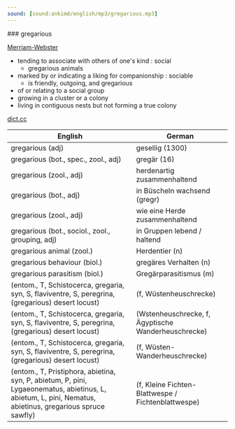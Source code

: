 ```yaml
---
sound: [sound:ankimd/english/mp3/gregarious.mp3]
---
```


\### gregarious

[Merriam-Webster](https://www.merriam-webster.com/dictionary/gregarious)

- tending to associate with others of one's kind : social
    - gregarious animals
- marked by or indicating a liking for companionship : sociable
    - is friendly, outgoing, and gregarious
- of or relating to a social group
- growing in a cluster or a colony
- living in contiguous nests but not forming a true colony

[dict.cc](https://www.dict.cc/gregarious)

| English        | German       |
| -------------- | ------------ |
| gregarious (adj) | gesellig (1300) |
| gregarious (bot., spec., zool., adj) | gregär (16) |
| gregarious (zool., adj) | herdenartig zusammenhaltend |
| gregarious (bot., adj) | in Büscheln wachsend (gregr) |
| gregarious (zool., adj) | wie eine Herde zusammenhaltend |
| gregarious (bot., sociol., zool., grouping, adj) | in Gruppen lebend / haltend |
| gregarious animal (zool.) | Herdentier (n) |
| gregarious behaviour (biol.) | gregäres Verhalten (n) |
| gregarious parasitism (biol.) | Gregärparasitismus (m) |
|  (entom., T, Schistocerca, gregaria, syn, S, flaviventre, S, peregrina, (gregarious) desert locust) |  (f, Wüstenheuschrecke) |
|  (entom., T, Schistocerca, gregaria, syn, S, flaviventre, S, peregrina, (gregarious) desert locust) |  (Wstenheuschrecke, f, Ägyptische Wanderheuschrecke) |
|  (entom., T, Schistocerca, gregaria, syn, S, flaviventre, S, peregrina, (gregarious) desert locust) |  (f, Wüsten-Wanderheuschrecke) |
|  (entom., T, Pristiphora, abietina, syn, P, abietum, P, pini, Lygaeonematus, abietinus, L, abietum, L, pini, Nematus, abietinus, gregarious spruce sawfly) |  (f, Kleine Fichten-Blattwespe / Fichtenblattwespe) |
